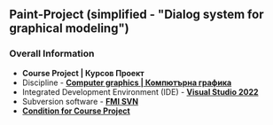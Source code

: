 ## Paint-Project (simplified - "Dialog system for graphical modeling")

### Overall Information
* **Course Project | Курсов Проект**
* Discipline - [**Computer graphics | Компютърна графика**](https://github.com/rythm-net/PU-Informatics/tree/main/III%20%D0%BA%D1%83%D1%80%D1%81/II%20%D1%81%D0%B5%D0%BC%D0%B5%D1%81%D1%82%D1%8A%D1%80/%D0%9A%D0%BE%D0%BC%D0%BF%D1%8E%D1%82%D1%8A%D1%80%D0%BD%D0%B0%20%D0%B3%D1%80%D0%B0%D1%84%D0%B8%D0%BA%D0%B0)
* Integrated Development Environment (IDE) - [**Visual Studio 2022**](https://visualstudio.microsoft.com/vs/)
* Subversion software - [**FMI SVN**](http://svn.fmi-plovdiv.org/bg)
* [**Condition for Course Project**](https://github.com/rythm-net/Paint-Project/blob/main/Important%20materials/Condition%20for%20Course%20Project.pdf)
